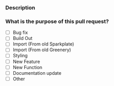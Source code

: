 <!-- Thank you for contributing! -->

### Description

<!-- Please insert your description here and provide especially info about the "what" this PR is solving -->

### What is the purpose of this pull request? <!-- (put an "X" next to an item) -->

- [ ] Bug fix
- [ ] Build Out
- [ ] Import (From old Sparkplate)
- [ ] Import (From old Greenery)
- [ ] Styling
- [ ] New Feature
- [ ] New Function
- [ ] Documentation update
- [ ] Other
